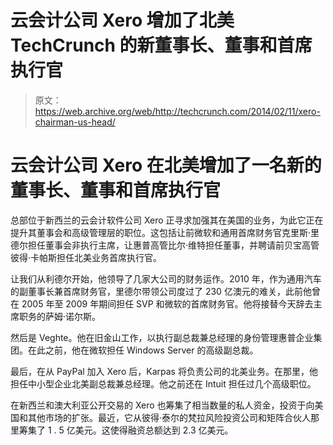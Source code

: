 # 云会计公司 Xero 增加了北美 TechCrunch 的新董事长、董事和首席执行官

> 原文：<https://web.archive.org/web/http://techcrunch.com/2014/02/11/xero-chairman-us-head/>

# 云会计公司 Xero 在北美增加了一名新的董事长、董事和首席执行官

总部位于新西兰的云会计软件公司 Xero 正寻求加强其在美国的业务，为此它正在提升其董事会和高级管理层的职位。这包括让前微软和通用首席财务官克里斯·里德尔担任董事会非执行主席，让惠普高管比尔·维特担任董事，并聘请前贝宝高管彼得·卡帕斯担任北美业务首席执行官。

让我们从利德尔开始，他领导了几家大公司的财务运作。2010 年，作为通用汽车的副董事长兼首席财务官，里德尔带领公司度过了 230 亿澳元的难关，此前他曾在 2005 年至 2009 年期间担任 SVP 和微软的首席财务官。他将接替今天辞去主席职务的萨姆·诺尔斯。

然后是 Veghte。他在旧金山工作，以执行副总裁兼总经理的身份管理惠普企业集团。在此之前，他在微软担任 Windows Server 的高级副总裁。

最后，在从 PayPal 加入 Xero 后，Karpas 将负责公司的北美业务。在那里，他担任中小型企业北美副总裁兼总经理。他之前还在 Intuit 担任过几个高级职位。

在新西兰和澳大利亚公开交易的 Xero 也筹集了相当数量的私人资金，投资于向美国和其他市场的扩张。最近，它从彼得·泰尔的梵拉风险投资公司和矩阵合伙人那里筹集了 1 . 5 亿美元。这使得融资总额达到 2.3 亿美元。